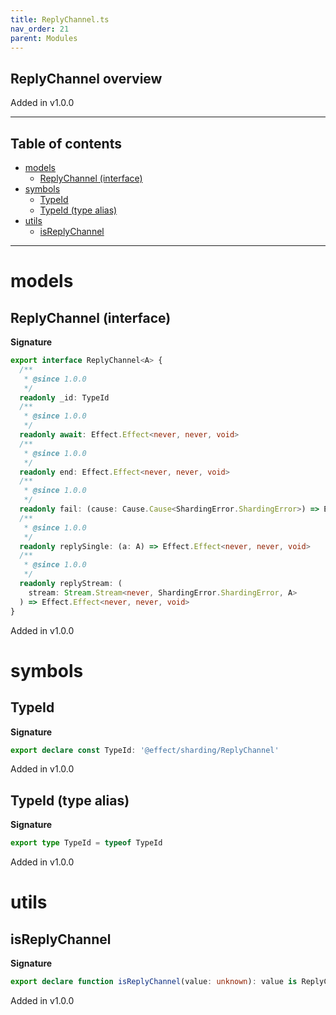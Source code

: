 ```yaml
---
title: ReplyChannel.ts
nav_order: 21
parent: Modules
---
```


## ReplyChannel overview

Added in v1.0.0

---

<h2 class="text-delta">Table of contents</h2>

- [models](#models)
  - [ReplyChannel (interface)](#replychannel-interface)
- [symbols](#symbols)
  - [TypeId](#typeid)
  - [TypeId (type alias)](#typeid-type-alias)
- [utils](#utils)
  - [isReplyChannel](#isreplychannel)

---

# models

## ReplyChannel (interface)

**Signature**

```ts
export interface ReplyChannel<A> {
  /**
   * @since 1.0.0
   */
  readonly _id: TypeId
  /**
   * @since 1.0.0
   */
  readonly await: Effect.Effect<never, never, void>
  /**
   * @since 1.0.0
   */
  readonly end: Effect.Effect<never, never, void>
  /**
   * @since 1.0.0
   */
  readonly fail: (cause: Cause.Cause<ShardingError.ShardingError>) => Effect.Effect<never, never, void>
  /**
   * @since 1.0.0
   */
  readonly replySingle: (a: A) => Effect.Effect<never, never, void>
  /**
   * @since 1.0.0
   */
  readonly replyStream: (
    stream: Stream.Stream<never, ShardingError.ShardingError, A>
  ) => Effect.Effect<never, never, void>
}
```

Added in v1.0.0

# symbols

## TypeId

**Signature**

```ts
export declare const TypeId: '@effect/sharding/ReplyChannel'
```

Added in v1.0.0

## TypeId (type alias)

**Signature**

```ts
export type TypeId = typeof TypeId
```

Added in v1.0.0

# utils

## isReplyChannel

**Signature**

```ts
export declare function isReplyChannel(value: unknown): value is ReplyChannel<any>
```

Added in v1.0.0
